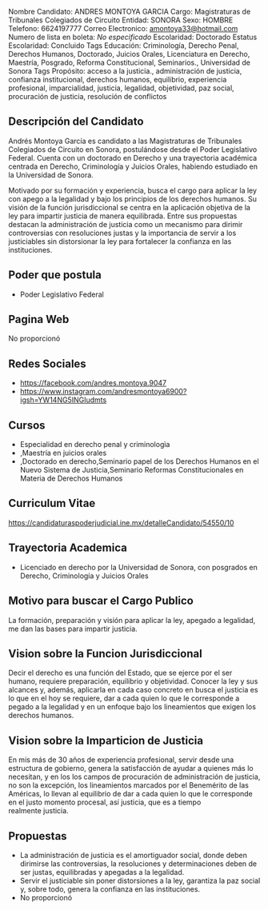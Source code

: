 Nombre Candidato: ANDRES MONTOYA GARCIA
Cargo: Magistraturas de Tribunales Colegiados de Circuito
Entidad: SONORA
Sexo: HOMBRE
Telefono: 6624197777
Correo Electronico: amontoya33@hotmail.com
Numero de lista en boleta: *No especificado*
Escolaridad: Doctorado
Estatus Escolaridad: Concluido
Tags Educación: Criminología, Derecho Penal, Derechos Humanos, Doctorado, Juicios Orales, Licenciatura en Derecho, Maestría, Posgrado, Reforma Constitucional, Seminarios., Universidad de Sonora
Tags Propósito: acceso a la justicia., administración de justicia, confianza institucional, derechos humanos, equilibrio, experiencia profesional, imparcialidad, justicia, legalidad, objetividad, paz social, procuración de justicia, resolución de conflictos


## Descripción del Candidato 

Andrés Montoya García es candidato a las Magistraturas de Tribunales Colegiados de Circuito en Sonora, postulándose desde el Poder Legislativo Federal. Cuenta con un doctorado en Derecho y una trayectoria académica centrada en Derecho, Criminología y Juicios Orales, habiendo estudiado en la Universidad de Sonora.

Motivado por su formación y experiencia, busca el cargo para aplicar la ley con apego a la legalidad y bajo los principios de los derechos humanos. Su visión de la función jurisdiccional se centra en la aplicación objetiva de la ley para impartir justicia de manera equilibrada. Entre sus propuestas destacan la administración de justicia como un mecanismo para dirimir controversias con resoluciones justas y la importancia de servir a los justiciables sin distorsionar la ley para fortalecer la confianza en las instituciones.


## Poder que postula

- Poder Legislativo Federal


## Pagina Web

No proporcionó


## Redes Sociales

- https://facebook.com/andres.montoya.9047
- https://www.instagram.com/andresmontoya6900?igsh=YW14NG5INGIudmts


## Cursos

- Especialidad en derecho penal y criminologìa
- ,Maestría en juicios orales
- ,Doctorado en derecho,Seminario  papel de los Derechos Humanos en el Nuevo Sistema de Justicia,Seminario Reformas Constitucionales en Materia de Derechos Humanos


## Curriculum Vitae

https://candidaturaspoderjudicial.ine.mx/detalleCandidato/54550/10


## Trayectoria Academica

- Licenciado en derecho por la Universidad de Sonora, con posgrados en Derecho, Criminología y Juicios Orales


## Motivo para buscar el Cargo Publico

La formación, preparación y visión para aplicar la ley, apegado a legalidad, me dan las bases para impartir justicia.


## Vision sobre la Funcion Jurisdiccional

Decir el derecho es una función del Estado, que se ejerce por el ser humano, requiere preparación, equilibrio y objetividad. Conocer la ley y sus alcances y, además, aplicarla en cada caso concreto en busca el justicia es lo que en el hoy se requiere, dar a cada quien lo que le corresponde a pegado a la legalidad y en un enfoque bajo los lineamientos que exigen los derechos humanos.


## Vision sobre la Imparticion de Justicia

En mis más de 30 años de experiencia profesional, servir desde una estructura de gobierno, genera la satisfacción de ayudar a quienes más lo necesitan, y en los los campos de procuración de administración de justicia, no son la excepción, los lineamientos marcados por el Benemérito de las Américas, lo llevan al equilibrio de dar a cada quien lo que le corresponde en el justo momento procesal, así justicia, que es a tiempo realmente justicia.


## Propuestas

- La administración de justicia es el amortiguador social, donde deben dirimirse las controversias, la resoluciones y determinaciones deben de ser justas, equilibradas y apegadas a la legalidad.
- Servir el justiciable sin poner distorsiones a la ley, garantiza la paz social y, sobre todo, genera la confianza en las instituciones.
- No proporcionó

